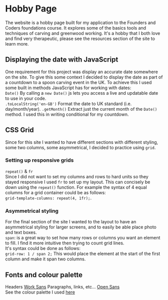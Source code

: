 # Hobby Page
The website is a hobby page built for my application to the Founders and Coders foundations course. It explores some of the basics tools and techniques of carving and greenwood
working. It's a hobby that I both love and find very therapeutic, please see the resources section of the site to learn more.

## Displaying the date with JavaScript
One requirement for this project was display an accurate date somewhere on the site. To give this some context I decided to display the date as part of a countdown to a spoon carving event in the UK. To achieve this I used some built in methods JavaScript has for working with dates: <br>
```Date()``` By calling a ```new Date()``` js lets you access a live and updatable date to use in your code. <br>
```.toLocalString('en-GB')``` Format the date to UK standard (i.e. day/month/year).
```.getMonth()``` Extract just the current month of the ```Date()``` method. I used this in writing conditional for my countdown.

## CSS Grid
Since for this site I wanted to have different sections with different styling, some two columns, some asymmetrical, I decided to practice using ```grid```.

### Setting up responsive grids
```repeat()``` & ```fr```<br>
Since I did not want to set my columns and rows to hard units so they stayed responsive I used ```fr``` to set up my layout. This can concisely be down using the ```repeat()```
function. For example the syntax of 4 equal columns for a grid container could be as follows: <br> ```grid-template-columns: repeat(4, 1fr);```. 

### Asymmetrical styling
For the final section of the site I wanted to the layout to have an asymmetrical styling for larger screens, and to easily be able place photo and text boxes. <br>
```span```: is a great way to set how many rows or columns you want an element to fill. I find it more intuitive then trying to count grid lines. <br>
It's syntax could be done as follows: <br>
```grid-row: 1 / span 2;``` This would place the element at the start of the first column and make it span two columns.

## Fonts and colour palette

Headers [Work Sans](https://fonts.google.com/specimen/Work+Sans?query=work+sans)
Paragraphs, links, etc... [Open Sans](https://fonts.google.com/specimen/Open+Sans?query=open+sans)
<br> 
See the colour palette I used [here](https://coolors.co/user/palettes/641ed616c30acf000b4f6c73)

